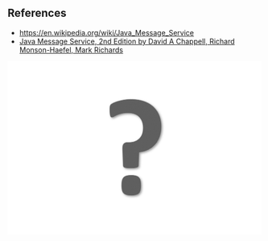 ## References
* https://en.wikipedia.org/wiki/Java_Message_Service
* [Java Message Service, 2nd Edition by David A Chappell, Richard Monson-Haefel, Mark Richards](http://shop.oreilly.com/product/9780596522056.do)


![](image/Questions.png)
